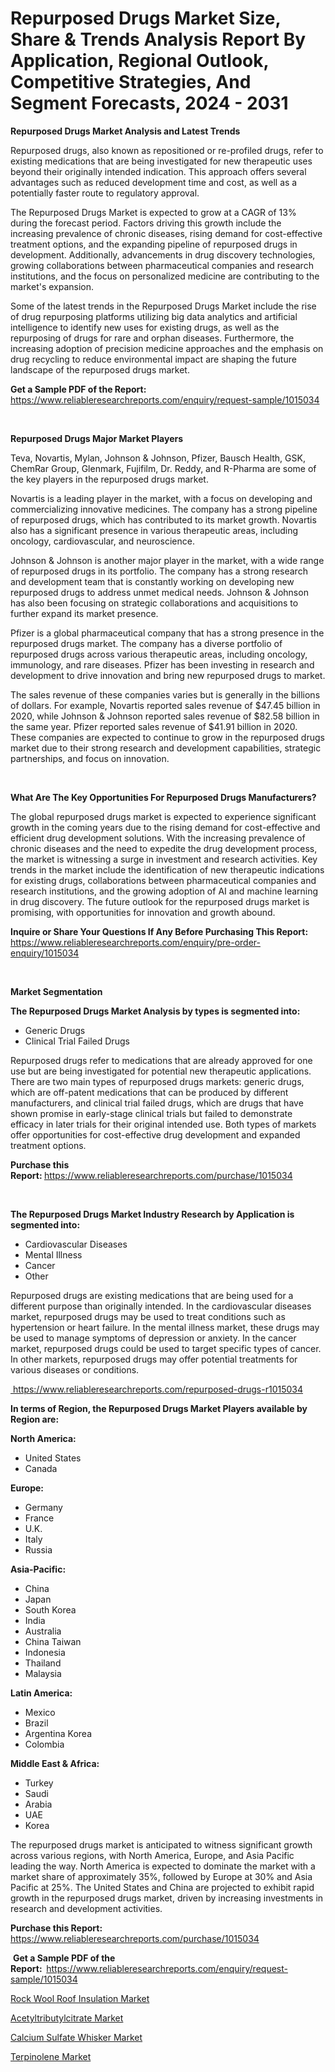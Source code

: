 <p><h1>Repurposed Drugs Market Size, Share & Trends Analysis Report By Application, Regional Outlook, Competitive Strategies, And Segment Forecasts, 2024 - 2031</h1></p><p><strong>Repurposed Drugs Market Analysis and Latest Trends</strong></p>
<p><p>Repurposed drugs, also known as repositioned or re-profiled drugs, refer to existing medications that are being investigated for new therapeutic uses beyond their originally intended indication. This approach offers several advantages such as reduced development time and cost, as well as a potentially faster route to regulatory approval.</p><p>The Repurposed Drugs Market is expected to grow at a CAGR of 13% during the forecast period. Factors driving this growth include the increasing prevalence of chronic diseases, rising demand for cost-effective treatment options, and the expanding pipeline of repurposed drugs in development. Additionally, advancements in drug discovery technologies, growing collaborations between pharmaceutical companies and research institutions, and the focus on personalized medicine are contributing to the market's expansion.</p><p>Some of the latest trends in the Repurposed Drugs Market include the rise of drug repurposing platforms utilizing big data analytics and artificial intelligence to identify new uses for existing drugs, as well as the repurposing of drugs for rare and orphan diseases. Furthermore, the increasing adoption of precision medicine approaches and the emphasis on drug recycling to reduce environmental impact are shaping the future landscape of the repurposed drugs market.</p></p>
<p><strong>Get a Sample PDF of the Report:&nbsp;</strong> <a href="https://www.reliableresearchreports.com/enquiry/request-sample/1015034">https://www.reliableresearchreports.com/enquiry/request-sample/1015034</a></p>
<p>&nbsp;</p>
<p><strong>Repurposed Drugs Major Market Players</strong></p>
<p><p>Teva, Novartis, Mylan, Johnson & Johnson, Pfizer, Bausch Health, GSK, ChemRar Group, Glenmark, Fujifilm, Dr. Reddy, and R-Pharma are some of the key players in the repurposed drugs market.</p><p>Novartis is a leading player in the market, with a focus on developing and commercializing innovative medicines. The company has a strong pipeline of repurposed drugs, which has contributed to its market growth. Novartis also has a significant presence in various therapeutic areas, including oncology, cardiovascular, and neuroscience.</p><p>Johnson & Johnson is another major player in the market, with a wide range of repurposed drugs in its portfolio. The company has a strong research and development team that is constantly working on developing new repurposed drugs to address unmet medical needs. Johnson & Johnson has also been focusing on strategic collaborations and acquisitions to further expand its market presence.</p><p>Pfizer is a global pharmaceutical company that has a strong presence in the repurposed drugs market. The company has a diverse portfolio of repurposed drugs across various therapeutic areas, including oncology, immunology, and rare diseases. Pfizer has been investing in research and development to drive innovation and bring new repurposed drugs to market.</p><p>The sales revenue of these companies varies but is generally in the billions of dollars. For example, Novartis reported sales revenue of $47.45 billion in 2020, while Johnson & Johnson reported sales revenue of $82.58 billion in the same year. Pfizer reported sales revenue of $41.91 billion in 2020. These companies are expected to continue to grow in the repurposed drugs market due to their strong research and development capabilities, strategic partnerships, and focus on innovation.</p></p>
<p>&nbsp;</p>
<p><strong>What Are The Key Opportunities For Repurposed Drugs Manufacturers?</strong></p>
<p><p>The global repurposed drugs market is expected to experience significant growth in the coming years due to the rising demand for cost-effective and efficient drug development solutions. With the increasing prevalence of chronic diseases and the need to expedite the drug development process, the market is witnessing a surge in investment and research activities. Key trends in the market include the identification of new therapeutic indications for existing drugs, collaborations between pharmaceutical companies and research institutions, and the growing adoption of AI and machine learning in drug discovery. The future outlook for the repurposed drugs market is promising, with opportunities for innovation and growth abound.</p></p>
<p><strong>Inquire or Share Your Questions If Any Before Purchasing This Report:</strong> <a href="https://www.reliableresearchreports.com/enquiry/pre-order-enquiry/1015034">https://www.reliableresearchreports.com/enquiry/pre-order-enquiry/1015034</a></p>
<p>&nbsp;</p>
<p><strong>Market Segmentation</strong></p>
<p><strong>The Repurposed Drugs Market Analysis by types is segmented into:</strong></p>
<p><ul><li>Generic Drugs</li><li>Clinical Trial Failed Drugs</li></ul></p>
<p><p>Repurposed drugs refer to medications that are already approved for one use but are being investigated for potential new therapeutic applications. There are two main types of repurposed drugs markets: generic drugs, which are off-patent medications that can be produced by different manufacturers, and clinical trial failed drugs, which are drugs that have shown promise in early-stage clinical trials but failed to demonstrate efficacy in later trials for their original intended use. Both types of markets offer opportunities for cost-effective drug development and expanded treatment options.</p></p>
<p><strong>Purchase this Report:&nbsp;</strong><a href="https://www.reliableresearchreports.com/purchase/1015034">https://www.reliableresearchreports.com/purchase/1015034</a></p>
<p>&nbsp;</p>
<p><strong>The Repurposed Drugs Market Industry Research by Application is segmented into:</strong></p>
<p><ul><li>Cardiovascular Diseases</li><li>Mental Illness</li><li>Cancer</li><li>Other</li></ul></p>
<p><p>Repurposed drugs are existing medications that are being used for a different purpose than originally intended. In the cardiovascular diseases market, repurposed drugs may be used to treat conditions such as hypertension or heart failure. In the mental illness market, these drugs may be used to manage symptoms of depression or anxiety. In the cancer market, repurposed drugs could be used to target specific types of cancer. In other markets, repurposed drugs may offer potential treatments for various diseases or conditions.</p></p>
<p><a href="https://www.reliableresearchreports.com/repurposed-drugs-r1015034">&nbsp;https://www.reliableresearchreports.com/repurposed-drugs-r1015034</a></p>
<p><strong>In terms of Region, the Repurposed Drugs Market Players available by Region are:</strong></p>
<p>
    <p> <strong> North America: </strong>
        <ul>
            <li>United States</li>
            <li>Canada</li>
        </ul>
        </p> 
    <p> <strong> Europe: </strong>
        <ul>
            <li>Germany</li>
            <li>France</li>
            <li>U.K.</li>
            <li>Italy</li>
            <li>Russia</li>
        </ul>
        </p> 
    <p> <strong> Asia-Pacific: </strong>
        <ul>
            <li>China</li>
            <li>Japan</li>
            <li>South Korea</li>
            <li>India</li>
            <li>Australia</li>
            <li>China Taiwan</li>
            <li>Indonesia</li>
            <li>Thailand</li>
            <li>Malaysia</li>
        </ul>
        </p> 
    <p> <strong> Latin America: </strong>
        <ul>
            <li>Mexico</li>
            <li>Brazil</li>
            <li>Argentina Korea</li>
            <li>Colombia</li>
        </ul>
        </p> 
    <p> <strong> Middle East & Africa: </strong>
        <ul>
            <li>Turkey</li>
            <li>Saudi</li>
            <li>Arabia</li>
            <li>UAE</li>
            <li>Korea</li>
        </ul>
    </p>
    </p>
<p><p>The repurposed drugs market is anticipated to witness significant growth across various regions, with North America, Europe, and Asia Pacific leading the way. North America is expected to dominate the market with a market share of approximately 35%, followed by Europe at 30% and Asia Pacific at 25%. The United States and China are projected to exhibit rapid growth in the repurposed drugs market, driven by increasing investments in research and development activities.</p></p>
<p><strong>Purchase this Report: </strong><a href="https://www.reliableresearchreports.com/purchase/1015034">https://www.reliableresearchreports.com/purchase/1015034</a></p>
<p>&nbsp;<strong>Get a Sample PDF of the Report:&nbsp;&nbsp;</strong><a href="https://www.reliableresearchreports.com/enquiry/request-sample/1015034">https://www.reliableresearchreports.com/enquiry/request-sample/1015034</a></p>
<p><strong></strong></p>
<p><p><a href="https://github.com/cecuraprangm/Market-Research-Report-List-2/blob/main/rock-wool-roof-insulation-market.md">Rock Wool Roof Insulation Market</a></p><p><a href="https://github.com/fiixsa/Market-Research-Report-List-2/blob/main/acetyltributylcitrate-market.md">Acetyltributylcitrate Market</a></p><p><a href="https://www.linkedin.com/pulse/decoding-calcium-sulfate-whisker-market-deep-dive-latest-trends-cix8c?trackingId=JOZHx4bL2oIEtbLZe%2BYFMA%3D%3D">Calcium Sulfate Whisker Market</a></p><p><a href="https://www.linkedin.com/pulse/terpinolene-market-centers-aspects-growth-share-opportunity-lpnkf?trackingId=8SEFO4V%2F1IfSx3uW6fT%2FdA%3D%3D">Terpinolene Market</a></p></p>